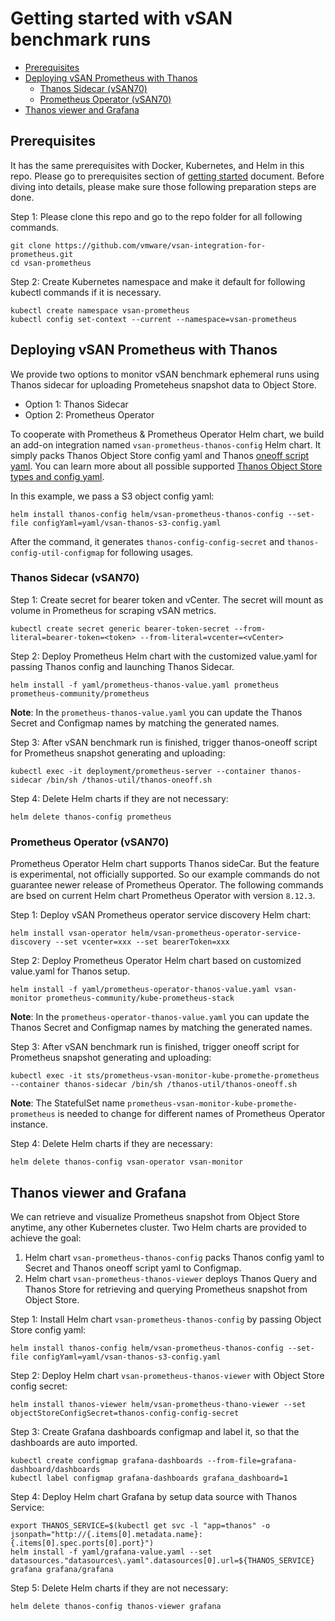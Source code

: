 # Getting started with vSAN benchmark runs

- [Prerequisites](#Prerequisites)
- [Deploying vSAN Prometheus with Thanos](#Deploying)
  * [Thanos Sidecar (vSAN70)](#thanos_sidecar)
  * [Prometheus Operator (vSAN70)](#operator)
- [Thanos viewer and Grafana](#viewer)

<a name="Prerequisites"></a>
## Prerequisites
It has the same prerequisites with Docker, Kubernetes, and Helm in this repo.
Please go to prerequisites section of [getting started](./getting-started.md) document.
Before diving into details, please make sure those following preparation steps are done.

Step 1: Please clone this repo and go to the repo folder for all following commands.
```
git clone https://github.com/vmware/vsan-integration-for-prometheus.git
cd vsan-prometheus 
```

Step 2: Create Kubernetes namespace and make it default for following kubectl commands if it is necessary.
```
kubectl create namespace vsan-prometheus
kubectl config set-context --current --namespace=vsan-prometheus
```

<a name="Deploying"></a>
## Deploying vSAN Prometheus with Thanos 
We provide two options to monitor vSAN benchmark ephemeral runs using Thanos sidecar for uploading Prometeheus snapshot data to Object Store.  
* Option 1: Thanos Sidecar
* Option 2: Prometheus Operator

To cooperate with Prometheus & Prometheus Operator Helm chart, we build an add-on integration named `vsan-prometheus-thanos-config` Helm chart.
It simply packs Thanos Object Store config yaml and Thanos [oneoff script yaml](./benchmark-ephemeral.md).
You can learn more about all possible supported [Thanos Object Store types and config yaml](https://github.com/thanos-io/thanos/blob/master/docs/storage.md).

In this example, we pass a S3 object config yaml:
```
helm install thanos-config helm/vsan-prometheus-thanos-config --set-file configYaml=yaml/vsan-thanos-s3-config.yaml
```
After the command, it generates `thanos-config-config-secret` and `thanos-config-util-configmap` for following usages.

<a name="thanos_sidecar"></a>
### Thanos Sidecar (vSAN70)
Step 1: Create secret for bearer token and vCenter. The secret will mount as volume in Prometheus for scraping vSAN metrics.
```
kubectl create secret generic bearer-token-secret --from-literal=bearer-token=<token> --from-literal=vcenter=<vCenter>
```

Step 2: Deploy Prometheus Helm chart with the customized value.yaml for passing Thanos config and launching Thanos Sidecar. 
```
helm install -f yaml/prometheus-thanos-value.yaml prometheus prometheus-community/prometheus
```
**Note**: In the `prometheus-thanos-value.yaml` you can update the Thanos Secret and Configmap names by matching the generated names.  

Step 3: After vSAN benchmark run is finished, trigger thanos-oneoff script for Prometheus snapshot generating and uploading:
```
kubectl exec -it deployment/prometheus-server --container thanos-sidecar /bin/sh /thanos-util/thanos-oneoff.sh
```

Step 4: Delete Helm charts if they are not necessary:
```
helm delete thanos-config prometheus
```

<a name="operator"></a>
### Prometheus Operator (vSAN70)
Prometheus Operator Helm chart supports Thanos sideCar.
But the feature is experimental, not officially supported.
So our example commands do not guarantee newer release of Prometheus Operator.
The following commands are bsed on current Helm chart Prometheus Operator with version `8.12.3`.

Step 1: Deploy vSAN Prometheus operator service discovery Helm chart:
```
helm install vsan-operator helm/vsan-prometheus-operator-service-discovery --set vcenter=xxx --set bearerToken=xxx
```

Step 2: Deploy Prometheus Operator Helm chart based on customized value.yaml for Thanos setup.
```
helm install -f yaml/prometheus-operator-thanos-value.yaml vsan-monitor prometheus-community/kube-prometheus-stack
```
**Note**: In the `prometheus-operator-thanos-value.yaml` you can update the Thanos Secret and Configmap names by matching the generated names.  

Step 3: After vSAN benchmark run is finished, trigger oneoff script for Prometheus snapshot generating and uploading:
```
kubectl exec -it sts/prometheus-vsan-monitor-kube-promethe-prometheus --container thanos-sidecar /bin/sh /thanos-util/thanos-oneoff.sh
```
**Note**: The StatefulSet name `prometheus-vsan-monitor-kube-promethe-prometheus` is needed to change for different names of Prometheus Operator instance.

Step 4: Delete Helm charts if they are necessary:
```
helm delete thanos-config vsan-operator vsan-monitor
```

<a name="viewer"></a>
## Thanos viewer and Grafana
We can retrieve and visualize Prometheus snapshot from Object Store anytime, any other Kubernetes cluster.
Two Helm charts are provided to achieve the goal:
1) Helm chart `vsan-prometheus-thanos-config` packs Thanos config yaml to Secret and Thanos oneoff script yaml to Configmap.  
2) Helm chart `vsan-prometheus-thanos-viewer` deploys Thanos Query and Thanos Store for retrieving and querying Prometheus snapshot from Object Store.

Step 1: Install Helm chart `vsan-prometheus-thanos-config` by passing Object Store config yaml:
```
helm install thanos-config helm/vsan-prometheus-thanos-config --set-file configYaml=yaml/vsan-thanos-s3-config.yaml
```

Step 2: Deploy Helm chart `vsan-prometheus-thanos-viewer` with Object Store config secret:
```
helm install thanos-viewer helm/vsan-prometheus-thano-viewer --set objectStoreConfigSecret=thanos-config-config-secret
```

Step 3: Create Grafana dashboards configmap and label it, so that the dashboards are auto imported. 
```
kubectl create configmap grafana-dashboards --from-file=grafana-dashboard/dashboards
kubectl label configmap grafana-dashboards grafana_dashboard=1
```

Step 4: Deploy Helm chart Grafana by setup data source with Thanos Service:
```
export THANOS_SERVICE=$(kubectl get svc -l "app=thanos" -o jsonpath="http://{.items[0].metadata.name}:{.items[0].spec.ports[0].port}")
helm install -f yaml/grafana-value.yaml --set datasources."datasources\.yaml".datasources[0].url=${THANOS_SERVICE} grafana grafana/grafana
```
Step 5: Delete Helm charts if they are not necessary:
```
helm delete thanos-config thanos-viewer grafana
```
